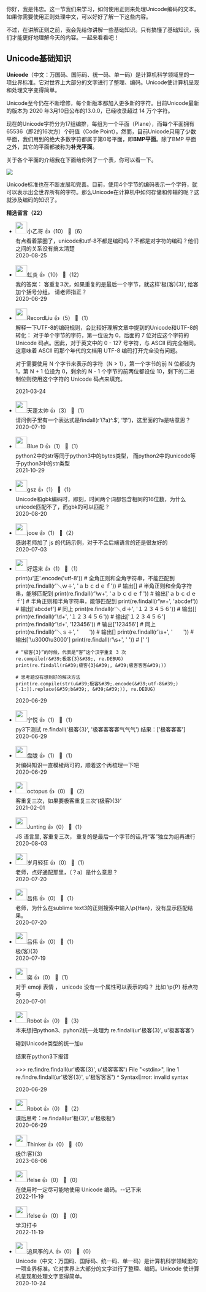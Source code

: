 你好，我是伟忠。这一节我们来学习，如何使用正则来处理Unicode编码的文本。如果你需要使用正则处理中文，可以好好了解一下这些内容。

不过，在讲解正则之前，我会先给你讲解一些基础知识。只有搞懂了基础知识，我们才能更好地理解今天的内容。一起来看看吧！

## Unicode基础知识

**Unicode**（中文：万国码、国际码、统一码、单一码）是计算机科学领域里的一项业界标准。它对世界上大部分的文字进行了整理、编码。Unicode使计算机呈现和处理文字变得简单。

Unicode至今仍在不断增修，每个新版本都加入更多新的字符。目前Unicode最新的版本为 2020 年3月10日公布的13.0.0，已经收录超过 14 万个字符。

现在的Unicode字符分为17组编排，每组为一个平面（Plane），而每个平面拥有 65536（即2的16次方）个码值（Code Point）。然而，目前Unicode只用了少数平面，我们用到的绝大多数字符都属于第0号平面，即**BMP平面**。除了BMP 平面之外，其它的平面都被称为**补充平面**。

关于各个平面的介绍我在下面给你列了一个表，你可以看一下。

![](https://static001.geekbang.org/resource/image/8c/61/8c1c6b9b87f10eec04dbc2224f755d61.png?wh=1660%2A684)

Unicode标准也在不断发展和完善。目前，使用4个字节的编码表示一个字符，就可以表示出全世界所有的字符。那么Unicode在计算机中如何存储和传输的呢？这就涉及编码的知识了。
<div><strong>精选留言（22）</strong></div><ul>
<li><img src="https://static001.geekbang.org/account/avatar/00/10/39/8c/ff48ece3.jpg" width="30px"><span>小乙哥</span> 👍（10） 💬（6）<div>有点看着蒙圈了，unicode和utf-8不都是编码吗？不都是对字符的编码？他们之间的关系没有搞太清楚</div>2020-08-25</li><br/><li><img src="https://static001.geekbang.org/account/avatar/00/18/6c/67/07bcc58f.jpg" width="30px"><span>虹炎</span> 👍（10） 💬（12）<div>我的答案：
客重复3次，如果重复的是最后一个字节，就这样‘极(客){3}’, 给客加个括号分组。
请老师指正？</div>2020-06-29</li><br/><li><img src="https://static001.geekbang.org/account/avatar/00/13/1b/6e/cd8fea9f.jpg" width="30px"><span>RecordLiu</span> 👍（5） 💬（1）<div>解释一下UTF-8的编码规则，会比较好理解文章中提到的Unicode和UTF-8的转化：
对于单个字节的字符，第一位设为 0，后面的 7 位对应这个字符的 Unicode 码点。因此，对于英文中的 0 - 127 号字符，与 ASCII 码完全相同。这意味着 ASCII 码那个年代的文档用 UTF-8 编码打开完全没有问题。

对于需要使用 N 个字节来表示的字符（N &gt; 1），第一个字节的前 N 位都设为 1，第 N + 1 位设为 0，剩余的 N - 1 个字节的前两位都设位 10，剩下的二进制位则使用这个字符的 Unicode 码点来填充。</div>2021-03-24</li><br/><li><img src="https://static001.geekbang.org/account/avatar/00/12/07/af/351a9fe7.jpg" width="30px"><span>天蓬太帅</span> 👍（3） 💬（1）<div>请问例子里有一个表达式是findall(r’(?a)^.$’, ‘学’)，这里面的?a是啥意思？</div>2020-07-19</li><br/><li><img src="https://static001.geekbang.org/account/avatar/00/29/9d/49/372ced1b.jpg" width="30px"><span>Blue D</span> 👍（1） 💬（1）<div>python2中的str等同于python3中的bytes类型，
而python2中的unicode等于python3中的str类型</div>2021-10-29</li><br/><li><img src="https://static001.geekbang.org/account/avatar/00/11/82/8b/5340fb27.jpg" width="30px"><span>gsz</span> 👍（1） 💬（1）<div>Unicode和gbk编码时，即刻，时间两个词都包含相同的16位数，为什么unicode匹配不了，而gbk的可以匹配？</div>2020-08-20</li><br/><li><img src="https://static001.geekbang.org/account/avatar/00/13/fc/58/102835d4.jpg" width="30px"><span>jooe</span> 👍（1） 💬（2）<div>感谢老师加了 js 的代码示例，对于不会后端语言的还是很友好的</div>2020-07-03</li><br/><li><img src="https://static001.geekbang.org/account/avatar/00/10/ff/51/9d5cfadd.jpg" width="30px"><span>好运来</span> 👍（1） 💬（1）<div>    print(u&#39;正&#39;.encode(&#39;utf-8&#39;))
    # 全角正则和全角字符串，不能匹配到
    print(re.findall(r&#39;＼ｗ＋&#39;, &#39;ａｂｃｄｅｆ&#39;)) # 输出[]
    # 半角正则和全角字符串，能够匹配到
    print(re.findall(r&#39;\w+&#39;, &#39;ａｂｃｄｅｆ&#39;)) # 输出[&#39;ａｂｃｄｅｆ&#39;]
    # 半角正则和半角字符串，能够匹配到
    print(re.findall(r&#39;\w+&#39;, &#39;abcdef&#39;)) # 输出[&#39;abcdef&#39;]
    # 同上
    print(re.findall(r&#39;＼ｄ＋&#39;, &#39;１２３４５６&#39;)) # 输出[]
    print(re.findall(r&#39;\d+&#39;, &#39;１２３４５６&#39;)) # 输出[&#39;１２３４５６&#39;]
    print(re.findall(r&#39;\d+&#39;, &#39;123456&#39;)) # 输出[&#39;123456&#39;]
    # 同上
    print(re.findall(r&#39;＼ｓ＋&#39;, &#39;　　&#39;)) # 输出[]
    print(re.findall(r&#39;\s+&#39;, &#39;　　&#39;)) # 输出[&#39;\u3000\u3000&#39;]
    print(re.findall(r&#39;\s+&#39;, &#39;  &#39;)) # [&#39;  &#39;]

    # “极客{3}”的时候，代表是“客”这个汉字重复 3 次
    re.compile(r&#39;极客{3}&#39;, re.DEBUG)
    print(re.findall(r&#39;极客{3}&#39;, &#39;极客客客&#39;))

    # 思考题没有想到好的解决方法
    print(re.compile(str(u&#39;极客&#39;.encode(&#39;utf-8&#39;)[-1:]).replace(&#39;b&#39;, &#39;&#39;)), re.DEBUG)
</div>2020-06-29</li><br/><li><img src="https://static001.geekbang.org/account/avatar/00/1d/03/5b/3cdbc9fa.jpg" width="30px"><span>宁悦</span> 👍（1） 💬（1）<div>py3下测试
re.findall(&#39;极客{3}&#39;, &#39;极客客客客气气气&#39;)
结果：[&#39;极客客客&#39;]</div>2020-06-29</li><br/><li><img src="https://static001.geekbang.org/account/avatar/00/19/30/3c/0668d6ae.jpg" width="30px"><span>盘胧</span> 👍（1） 💬（1）<div>对编码知识一直模棱两可的，顺着这个再梳理一下吧</div>2020-06-29</li><br/><li><img src="https://static001.geekbang.org/account/avatar/00/1c/ef/59/6eda594b.jpg" width="30px"><span>octopus</span> 👍（0） 💬（2）<div>客重复三次，如果要极客重复三次‘(极客){3}’</div>2021-02-01</li><br/><li><img src="https://static001.geekbang.org/account/avatar/00/0f/db/ba/304a9a4a.jpg" width="30px"><span>Juntíng</span> 👍（0） 💬（1）<div>JS 语言里, 客重复三次，
重复的是最后一个字节的话,将“客”独立为组再进行</div>2020-08-03</li><br/><li><img src="" width="30px"><span>岁月轻狂</span> 👍（0） 💬（1）<div>老师，点好通配那里，（？a）是什么意思？</div>2020-07-20</li><br/><li><img src="https://static001.geekbang.org/account/avatar/00/10/f0/50/c348c2ea.jpg" width="30px"><span>吕伟</span> 👍（0） 💬（1）<div>老师，为什么在sublime text3的正则搜索中输入\p{Han}，没有显示匹配结果。</div>2020-07-20</li><br/><li><img src="https://static001.geekbang.org/account/avatar/00/10/f0/50/c348c2ea.jpg" width="30px"><span>吕伟</span> 👍（0） 💬（1）<div>极(客){3}</div>2020-07-19</li><br/><li><img src="https://static001.geekbang.org/account/avatar/00/0f/57/4f/6fb51ff1.jpg" width="30px"><span>奕</span> 👍（0） 💬（1）<div>对于 emoji 表情 ， unicode 没有一个属性可以表示的吗？ 比如 \p{P} 标点符号</div>2020-07-01</li><br/><li><img src="https://static001.geekbang.org/account/avatar/00/12/07/21/b3394aa2.jpg" width="30px"><span>Robot</span> 👍（0） 💬（3）<div>本来想把python3、pyhon2统一处理为 re.findall(ur&#39;极客{3}&#39;, u&#39;极客客客&#39;)

碰到Unicode类型的统一加u

结果在python3下报错

&gt;&gt;&gt; re.findre.findall(ur&#39;极客{3}&#39;, u&#39;极客客客&#39;)
  File &quot;&lt;stdin&gt;&quot;, line 1
    re.findre.findall(ur&#39;极客{3}&#39;, u&#39;极客客客&#39;)
                        ^
SyntaxError: invalid syntax

</div>2020-06-29</li><br/><li><img src="https://static001.geekbang.org/account/avatar/00/12/07/21/b3394aa2.jpg" width="30px"><span>Robot</span> 👍（0） 💬（2）<div>课后思考：re.findall(ur&#39;极{3}&#39;, u&#39;极极极&#39;)
</div>2020-06-29</li><br/><li><img src="https://static001.geekbang.org/account/avatar/00/16/5e/28/c0a8f859.jpg" width="30px"><span>Thinker</span> 👍（0） 💬（0）<div>极(?:客){3}</div>2023-08-06</li><br/><li><img src="https://static001.geekbang.org/account/avatar/00/26/eb/d7/90391376.jpg" width="30px"><span>ifelse</span> 👍（0） 💬（0）<div>在使用时一定尽可能地使用 Unicode 编码。--记下来</div>2022-11-19</li><br/><li><img src="https://static001.geekbang.org/account/avatar/00/26/eb/d7/90391376.jpg" width="30px"><span>ifelse</span> 👍（0） 💬（0）<div>学习打卡</div>2022-11-19</li><br/><li><img src="https://static001.geekbang.org/account/avatar/00/16/b4/94/2796de72.jpg" width="30px"><span>追风筝的人</span> 👍（0） 💬（0）<div>Unicode（中文：万国码、国际码、统一码、单一码）是计算机科学领域里的一项业界标准。它对世界上大部分的文字进行了整理、编码。Unicode 使计算机呈现和处理文字变得简单。</div>2020-10-24</li><br/>
</ul>